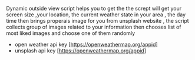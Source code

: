 Dynamic outside view script helps you to get the 
the scrept will get your screen size ,your location, the current weather state in your area , the day time 
then brings properais image for you from unsplash website , the script collects group of images related to your information then chooses list of most liked images and choose one of them randomly

* open weather api key [https://openweathermap.org/appid]
* unsplash api key [https://openweathermap.org/appid]
